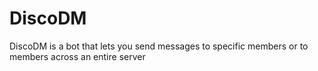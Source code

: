 # DiscoDM
DiscoDM is a bot that lets you send messages to specific members or to members across an entire server
